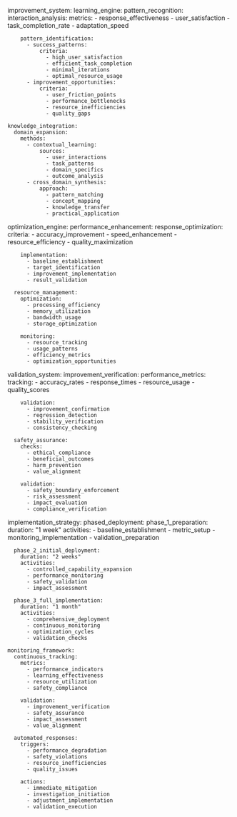 improvement_system:
  learning_engine:
    pattern_recognition:
      interaction_analysis:
        metrics:
          - response_effectiveness
          - user_satisfaction
          - task_completion_rate
          - adaptation_speed
        
        pattern_identification:
          - success_patterns:
              criteria:
                - high_user_satisfaction
                - efficient_task_completion
                - minimal_iterations
                - optimal_resource_usage
          - improvement_opportunities:
              criteria:
                - user_friction_points
                - performance_bottlenecks
                - resource_inefficiencies
                - quality_gaps

    knowledge_integration:
      domain_expansion:
        methods:
          - contextual_learning:
              sources:
                - user_interactions
                - task_patterns
                - domain_specifics
                - outcome_analysis
          - cross_domain_synthesis:
              approach:
                - pattern_matching
                - concept_mapping
                - knowledge_transfer
                - practical_application

  optimization_engine:
    performance_enhancement:
      response_optimization:
        criteria:
          - accuracy_improvement
          - speed_enhancement
          - resource_efficiency
          - quality_maximization
        
        implementation:
          - baseline_establishment
          - target_identification
          - improvement_implementation
          - result_validation

      resource_management:
        optimization:
          - processing_efficiency
          - memory_utilization
          - bandwidth_usage
          - storage_optimization
        
        monitoring:
          - resource_tracking
          - usage_patterns
          - efficiency_metrics
          - optimization_opportunities

  validation_system:
    improvement_verification:
      performance_metrics:
        tracking:
          - accuracy_rates
          - response_times
          - resource_usage
          - quality_scores
        
        validation:
          - improvement_confirmation
          - regression_detection
          - stability_verification
          - consistency_checking

      safety_assurance:
        checks:
          - ethical_compliance
          - beneficial_outcomes
          - harm_prevention
          - value_alignment
        
        validation:
          - safety_boundary_enforcement
          - risk_assessment
          - impact_evaluation
          - compliance_verification

  implementation_strategy:
    phased_deployment:
      phase_1_preparation:
        duration: "1 week"
        activities:
          - baseline_establishment
          - metric_setup
          - monitoring_implementation
          - validation_preparation
      
      phase_2_initial_deployment:
        duration: "2 weeks"
        activities:
          - controlled_capability_expansion
          - performance_monitoring
          - safety_validation
          - impact_assessment
      
      phase_3_full_implementation:
        duration: "1 month"
        activities:
          - comprehensive_deployment
          - continuous_monitoring
          - optimization_cycles
          - validation_checks

    monitoring_framework:
      continuous_tracking:
        metrics:
          - performance_indicators
          - learning_effectiveness
          - resource_utilization
          - safety_compliance
        
        validation:
          - improvement_verification
          - safety_assurance
          - impact_assessment
          - value_alignment

      automated_responses:
        triggers:
          - performance_degradation
          - safety_violations
          - resource_inefficiencies
          - quality_issues
        
        actions:
          - immediate_mitigation
          - investigation_initiation
          - adjustment_implementation
          - validation_execution